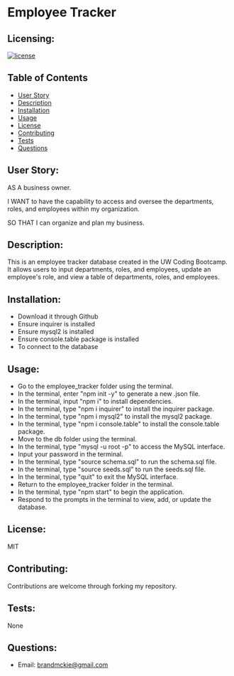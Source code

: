 # Employee Tracker

## Licensing:

[![license](https://img.shields.io/badge/license-MIT-blue)](https://shields.io)

## Table of Contents

- [User Story](#user-story)
- [Description](#description)
- [Installation](#installation)
- [Usage](#usage)
- [License](#license)
- [Contributing](#contributing)
- [Tests](#tests)
- [Questions](#questions)

## User Story:

AS A business owner.

I WANT to have the capability to access and oversee the departments, roles, and employees within my organization.

SO THAT I can organize and plan my business.

## Description:

This is an employee tracker database created in the UW Coding Bootcamp. It allows users to input departments, roles, and employees, update an employee's role, and view a table of departments, roles, and employees.

## Installation:

- Download it through Github
- Ensure inquirer is installed
- Ensure mysql2 is installed
- Ensure console.table package is installed
- To connect to the database

## Usage:

- Go to the employee_tracker folder using the terminal.
- In the terminal, enter "npm init -y" to generate a new .json file.
- In the terminal, input "npm i" to install dependencies.
- In the terminal, type "npm i inquirer" to install the inquirer package.
- In the terminal, type "npm i mysql2" to install the mysql2 package.
- In the terminal, type "npm i console.table" to install the console.table package.
- Move to the db folder using the terminal.
- In the terminal, type "mysql -u root -p" to access the MySQL interface.
- Input your password in the terminal.
- In the terminal, type "source schema.sql" to run the schema.sql file.
- In the terminal, type "source seeds.sql" to run the seeds.sql file.
- In the terminal, type "quit" to exit the MySQL interface.
- Return to the employee_tracker folder in the terminal.
- In the terminal, type "npm start" to begin the application.
- Respond to the prompts in the terminal to view, add, or update the database.

## License:

MIT

## Contributing:

Contributions are welcome through forking my repository.

## Tests:

None

## Questions:

- Email: brandmckie@gmail.com
